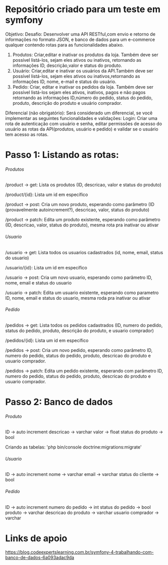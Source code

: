 # Repositório criado para um teste em symfony

Objetivo:
Desafio: Desenvolver uma API RESTful,com envio e retorno de informações no formato JSON, e banco de dados para um e-commerce qualquer contendo rotas para as funcionalidades abaixo.
     
1. Produtos: Criar,editar e inativar os produtos da loja. Também deve ser possível listá-los, sejam eles ativos ou inativos, retornando as informações ID, descrição,valor e status do produto.
2. Usuário: Criar,editar e inativar os usuários da API.Também deve ser possível listá-los, sejam eles ativos ou inativos,retornando as informações ID, nome,  e-mail e status do usuário.
3. Pedido: Criar, editar e inativar os pedidos da loja. Também deve ser possível listá-los sejam eles ativos, inativos, pagos e não pagos retornando as informações ID,número do pedido, status do pedido, produto, descrição do produto e usuário comprador.

Diferencial (não obrigatório): Será considerado um diferencial, se você implementar as seguintes funcionalidades e validações:
Login: Criar uma rota de autenticação com usuário e senha, editar permissões de acesso do usuário as rotas da API(produtos, usuário e pedido) e validar se o usuário tem acesso as rotas.  

# Passo 1: Listando as rotas:

###### Produtos ######
/product -> get:
Lista os produtos (ID, descricao, valor e status do produto)

/product/{id}:
Lista um id em específico

/product -> post:
Cria um novo produto, esperando como parâmetro (ID (provavelmente autoincrement?), descricao, valor, status do produto)

/product -> patch:
Edita um produto existente, esperando como parâmetro (ID, descricao, valor, status do produto), mesma rota pra inativar ou ativar

###### Usuario ######
/usuario -> get:
Lista todos os usuarios cadastrados (id, nome, email, status do usuario)

/usuario/{id}:
Lista um id em específico

/usuario -> post:
Cria um novo usuario, esperando como parâmetro ID, nome, email e status do usuario

/usuario -> patch:
Edita um usuario existente, esperando como parametro ID, nome, email e status do usuario, mesma roda pra inativar ou ativar


###### Pedido ######
/pedidos -> get:
Lista todos os pedidos cadastrados (ID, numero do pedido, status do pedido, produto, descrição do produto, e usuario comprador)

/pedidos/{id}:
Lista um id em específico

/pedidos -> post:
Cria um novo pedido, esperando como parâmetro ID, numero do pedido, status do pedido, produto, descricao do produto e usuario comprador.

/pedidos -> patch:
Edita um pedido existente, esperando com parâmetro ID, numero do pedido, status do pedido, produto, descricao do produto e usuario comprador.

# Passo 2: Banco de dados

###### Produto ######
ID -> auto increment
descricao -> varchar
valor -> float
status do produto -> bool

Criando as tabelas:
'php bin/console doctrine:migrations:migrate'

###### Usuario ######
ID -> auto increment
nome -> varchar
email -> varchar
status do cliente -> bool

###### Pedido ######
ID -> auto increment
numero do pedido -> int
status do pedido -> bool
produto -> varchar
descricao do produto -> varchar
usuario comprador -> varchar



# Links de apoio 
https://blog.codeexpertslearning.com.br/symfony-4-trabalhando-com-banco-de-dados-6a093adac9da


